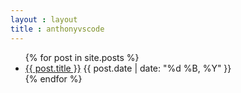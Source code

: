 ```yaml
---
layout : layout
title : anthonyvscode
---
```


<ul id="archive">
    {% for post in site.posts %}
		<li>
			<a href="{{ post.url }}#disqus_thread">{{ post.title }}</a>
			<span class="date">{{ post.date | date: "%d %B, %Y" }}</span>
		</li>
    {% endfor %}
</ul>


<script type='text/javascript'>
//<![CDATA[
(function() {
    var links = document.getElementsByTagName('a');
    var query = '?';
    for(var i = 0; i < links.length; i++) {
    if(links[i].href.indexOf('#disqus_thread') >= 0) {
        query += 'url' + i + '=' + encodeURIComponent(links[i].href) + '&';
    }
    }
    document.write('<script charset="utf-8" type="text/javascript" src="http://disqus.com/forums/anthonyvscode/get_num_replies.js' + query + '"></' + 'script>');
})();
//]]>
</script>